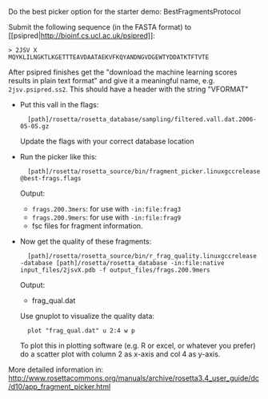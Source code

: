 Do the best picker option for the starter demo: BestFragmentsProtocol 

Submit the following sequence (in the FASTA format) to 
[[psipred|http://bioinf.cs.ucl.ac.uk/psipred]]:

    > 2JSV X
    MQYKLILNGKTLKGETTTEAVDAATAEKVFKQYANDNGVDGEWTYDDATKTFTVTE

After psipred finishes get the "download the machine learning scores results in 
plain text format" and give it a meaningful name, e.g. `2jsv.psipred.ss2`. This 
should have a header with the string "VFORMAT"

* Put this vall in the flags:

        [path]/rosetta/rosetta_database/sampling/filtered.vall.dat.2006-05-05.gz

  Update the flags with your correct database location

* Run the picker like this:

        [path]/rosetta/rosetta_source/bin/fragment_picker.linuxgccrelease @best-frags.flags 

  Output:
  * `frags.200.3mers`: for use with `-in:file:frag3`
  * `frags.200.9mers`: for use with `-in:file:frag9`
  * fsc files for fragment information.

* Now get the quality of these fragments:

        [path]/rosetta/rosetta_source/bin/r_frag_quality.linuxgccrelease -database [path]/rosetta/rosetta_database -in:file:native input_files/2jsvX.pdb -f output_files/frags.200.9mers

  Output:
  * frag_qual.dat

  Use gnuplot to visualize the quality data:

        plot "frag_qual.dat" u 2:4 w p

  To plot this in plotting software (e.g. R or excel, or whatever you prefer) 
  do a scatter plot with column 2 as x-axis and col 4 as y-axis. 

More detailed information in:  
http://www.rosettacommons.org/manuals/archive/rosetta3.4_user_guide/dc/d10/app_fragment_picker.html

